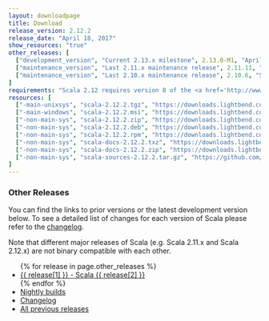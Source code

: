 ```yaml
---
layout: downloadpage
title: Download
release_version: 2.12.2
release_date: "April 18, 2017"
show_resources: "true"
other_releases: [
  ["development_version", "Current 2.13.x milestone", 2.13.0-M1, "April 18, 2017"],
  ["maintenance_version", "Last 2.11.x maintenance release", 2.11.11, "April 18, 2017"],
  ["maintenance_version", "Last 2.10.x maintenance release", 2.10.6, "September 18, 2015"]
]
requirements: "Scala 2.12 requires version 8 of the <a href='http://www.java.com/'>Java platform</a>. Older Scala versions are compatible with Java 6 and up. Java 9 is not yet supported."
resources: [
  ["-main-unixsys", "scala-2.12.2.tgz", "https://downloads.lightbend.com/scala/2.12.2/scala-2.12.2.tgz", "Mac OS X, Unix, Cygwin", "18.69M"],
  ["-main-windows", "scala-2.12.2.msi", "https://downloads.lightbend.com/scala/2.12.2/scala-2.12.2.msi", "Windows (msi installer)", "126.44M"],
  ["-non-main-sys", "scala-2.12.2.zip", "https://downloads.lightbend.com/scala/2.12.2/scala-2.12.2.zip", "Windows", "18.73M"],
  ["-non-main-sys", "scala-2.12.2.deb", "https://downloads.lightbend.com/scala/2.12.2/scala-2.12.2.deb", "Debian", "145.14M"],
  ["-non-main-sys", "scala-2.12.2.rpm", "https://downloads.lightbend.com/scala/2.12.2/scala-2.12.2.rpm", "RPM package", "125.88M"],
  ["-non-main-sys", "scala-docs-2.12.2.txz", "https://downloads.lightbend.com/scala/2.12.2/scala-docs-2.12.2.txz", "API docs", "56.51M"],
  ["-non-main-sys", "scala-docs-2.12.2.zip", "https://downloads.lightbend.com/scala/2.12.2/scala-docs-2.12.2.zip", "API docs", "109.80M"],
  ["-non-main-sys", "scala-sources-2.12.2.tar.gz", "https://github.com/scala/scala/archive/v2.12.2.tar.gz", "Sources", ""]
]
---
```


<h3>Other Releases</h3>

You can find the links to prior versions or the latest development version below.
To see a detailed list of changes for each version of Scala please refer to the <a href="{{ site.baseurl }}/download/changelog.html">changelog</a>.

Note that different major releases of Scala (e.g. Scala 2.11.x and Scala 2.12.x) are not binary compatible with each other.

<ul>
  {% for release in page.other_releases %}
  <li><a href="/download/{{ release[2] }}.html">{{ release[1] }} - Scala {{ release[2] }}</a></li>
  {% endfor %}
  <li><a href="/files/archive/nightly/">Nightly builds</a></li>
  <li><a href="changelog.html">Changelog</a></li>
  <li><a href="all.html">All previous releases</a></li>
</ul>
